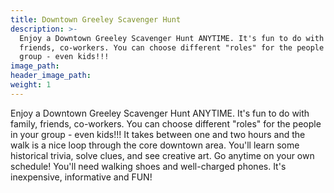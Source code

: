 ```yaml
---
title: Downtown Greeley Scavenger Hunt
description: >-
  Enjoy a Downtown Greeley Scavenger Hunt ANYTIME. It's fun to do with family,
  friends, co-workers. You can choose different "roles" for the people in your
  group - even kids!!!
image_path:
header_image_path:
weight: 1
---
```


Enjoy a Downtown Greeley Scavenger Hunt ANYTIME. It's fun to do with family, friends, co-workers. You can choose different "roles" for the people in your group - even kids!!! It takes between one and two hours and the walk is a nice loop through the core downtown area. You'll learn some historical trivia, solve clues, and see creative art. Go anytime on your own schedule! You'll need walking shoes and well-charged phones. It's inexpensive, informative and FUN!